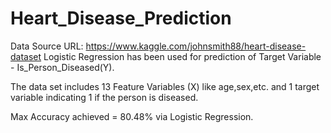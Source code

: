 # Heart_Disease_Prediction
Data Source URL:
https://www.kaggle.com/johnsmith88/heart-disease-dataset
Logistic Regression has been used for prediction of Target Variable - Is_Person_Diseased(Y).

The data set includes 13 Feature Variables (X) like age,sex,etc. and 1 target variable indicating 1 if the person is diseased.

Max Accuracy achieved = 80.48% via Logistic Regression.
